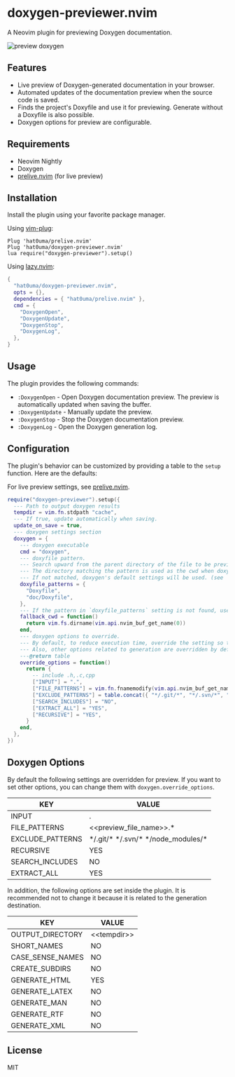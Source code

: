 # doxygen-previewer.nvim

A Neovim plugin for previewing Doxygen documentation.

![preview doxygen](https://github.com/hat0uma/doxygen-previewer.nvim/assets/55551571/d940e31b-eca4-42e7-a507-2b432f6e3533)

## Features

- Live preview of Doxygen-generated documentation in your browser.
- Automated updates of the documentation preview when the source code is saved.
- Finds the project's Doxyfile and use it for previewing. Generate without a Doxyfile is also possible.
- Doxygen options for preview are configurable.

## Requirements

- Neovim Nightly
- Doxygen
- [prelive.nvim](https://github.com/hat0uma/prelive.nvim) (for live preview)

## Installation

Install the plugin using your favorite package manager.

Using [vim-plug](https://github.com/junegunn/vim-plug):

```vim
Plug 'hat0uma/prelive.nvim'
Plug 'hat0uma/doxygen-previewer.nvim'
lua require("doxygen-previewer").setup()
```

Using [lazy.nvim](https://github.com/folke/lazy.nvim):

```lua
{
  "hat0uma/doxygen-previewer.nvim",
  opts = {},
  dependencies = { "hat0uma/prelive.nvim" },
  cmd = {
    "DoxygenOpen",
    "DoxygenUpdate",
    "DoxygenStop",
    "DoxygenLog",
  },
}

```

## Usage

The plugin provides the following commands:

- `:DoxygenOpen` - Open Doxygen documentation preview. The preview is automatically updated when saving the buffer.
- `:DoxygenUpdate` - Manually update the preview.
- `:DoxygenStop` - Stop the Doxygen documentation preview.
- `:DoxygenLog` - Open the Doxygen generation log.

## Configuration

The plugin's behavior can be customized by providing a table to the `setup` function. Here are the defaults:

For live preview settings, see [prelive.nvim](https://github.com/hat0uma/prelive.nvim#Configuration).

```lua
require("doxygen-previewer").setup({
  --- Path to output doxygen results
  tempdir = vim.fn.stdpath "cache",
  --- If true, update automatically when saving.
  update_on_save = true,
  --- doxygen settings section
  doxygen = {
    --- doxygen executable
    cmd = "doxygen",
    --- doxyfile pattern.
    --- Search upward from the parent directory of the file to be previewed and use the first match.
    --- The directory matching the pattern is used as the cwd when doxygen is run.
    --- If not matched, doxygen's default settings will be used. (see `doxygen -g -`)
    doxyfile_patterns = {
      "Doxyfile",
      "doc/Doxyfile",
    },
    --- If the pattern in `doxyfile_patterns` setting is not found, use this parameter as cwd when running doxygen.
    fallback_cwd = function()
      return vim.fs.dirname(vim.api.nvim_buf_get_name(0))
    end,
    --- doxygen options to override.
    --- By default, to reduce execution time, override the setting so that only files with the same name and different extension (for C/C++ headers) as the file to be previewed are generated.
    --- Also, other options related to generation are overridden by default.
    ---@return table
    override_options = function()
      return {
        -- include .h,.c,cpp
        ["INPUT"] = ".",
        ["FILE_PATTERNS"] = vim.fn.fnamemodify(vim.api.nvim_buf_get_name(0), ":t:r") .. ".*",
        ["EXCLUDE_PATTERNS"] = table.concat({ "*/.git/*", "*/.svn/*", "*/node_modules/*" }, " "),
        ["SEARCH_INCLUDES"] = "NO",
        ["EXTRACT_ALL"] = "YES",
        ["RECURSIVE"] = "YES",
      }
    end,
  },
})
```

## Doxygen Options

By default the following settings are overridden for preview. If you want to set other options, you can change them with `doxygen.override_options`.

| KEY              | VALUE                                    |
| ---------------- | ---------------------------------------- |
| INPUT            | .                                        |
| FILE_PATTERNS    | <<preview_file_name>>.\*                 |
| EXCLUDE_PATTERNS | \*/.git/\* \*/.svn/\* \*/node_modules/\* |
| RECURSIVE        | YES                                      |
| SEARCH_INCLUDES  | NO                                       |
| EXTRACT_ALL      | YES                                      |

In addition, the following options are set inside the plugin. It is recommended not to change it because it is related to the generation destination.

| KEY              | VALUE           |
| ---------------- | --------------- |
| OUTPUT_DIRECTORY | \<\<tempdir\>\> |
| SHORT_NAMES      | NO              |
| CASE_SENSE_NAMES | NO              |
| CREATE_SUBDIRS   | NO              |
| GENERATE_HTML    | YES             |
| GENERATE_LATEX   | NO              |
| GENERATE_MAN     | NO              |
| GENERATE_RTF     | NO              |
| GENERATE_XML     | NO              |

## License

MIT
